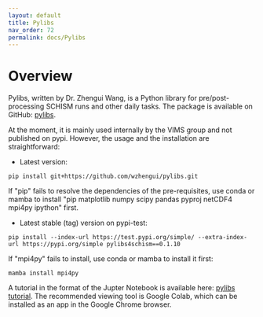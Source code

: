 ```yaml
---
layout: default
title: Pylibs
nav_order: 72
permalink: docs/Pylibs
---
```


# Overview
Pylibs, written by Dr. Zhengui Wang, is a Python library for pre/post-processing SCHISM runs and other daily tasks.
The package is available on GitHub: [pylibs](https://github.com/wzhengui/pylibs).


At the moment, it is mainly used internally by the VIMS group and not published on pypi.
However, the usage and the installation are straightforward:

- Latest version:

`pip install git+https://github.com/wzhengui/pylibs.git`

If "pip" fails to resolve the dependencies of the pre-requisites, use conda or mamba to install "pip matplotlib numpy scipy pandas pyproj netCDF4 mpi4py ipython" first. 

- Latest stable (tag) version on pypi-test:

`pip install --index-url https://test.pypi.org/simple/ --extra-index-url https://pypi.org/simple pylibs4schism==0.1.10`

If "mpi4py" fails to install, use conda or mamba to install it first:

`mamba install mpi4py`


A tutorial in the format of the Jupter Notebook is available here: [pylibs tutorial](https://colab.research.google.com/drive/1ZPyJznHlr7URYyE73qPcHNFxrlgwZVwb).
The recommended viewing tool is Google Colab, which can be installed as an app in the Google Chrome browser.
